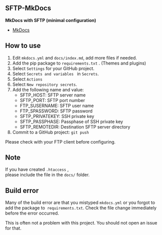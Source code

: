<!-- 2025/06/22 MkDocs 1.6.1 -->

## SFTP-MkDocs

**MkDocs with SFTP (minimal configuration)**

- [MkDocs](https://www.mkdocs.org/)

## How to use

1. Edit `mkdocs.yml` and `docs/index.md`, add more files if needed.
2. Add the pip package to `requirements.txt` . (Themes and plugins)
3. Select `Settings` for your GitHub project.
4. Select `Secrets and variables ` in `Secrets`.
5. Select `Actions`
6. Select `New repository secrets`.
7. Add the following name and value:
    - SFTP_HOST: SFTP server name
    - SFTP_PORT: SFTP port number
    - FTP_SUSERNAME: SFTP user name
    - FTP_SPASSWORD: SFTP password
    - SFTP_PRIVATEKEY: SSH private key
    - SFTP_PASSPHASE: Passphase of SSH private key
    - SFTP_REMOTEDIR: Destination SFTP server directory
8. Commit to a GitHub project: `git push`

Please check with your FTP client before configuring.  

## Note

If you have created `.htaccess` ,  
please include the file in the `docs/` folder.

## Build error

Many of the build error are that you mistyped `mkdocs.yml`
or you forgot to add the package to` requirements.txt`.
Check the file change immediately before the error occurred.

This is often not a problem with this project.
You should not open an issue for that.
